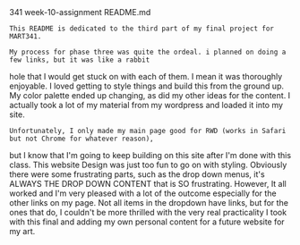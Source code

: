 <!--  --> 341 week-10-assignment README.md

    This README is dedicated to the third part of my final project for MART341.

    My process for phase three was quite the ordeal. i planned on doing a few links, but it was like a rabbit
hole that I would get stuck on with each of them. I mean it was thoroughly enjoyable. I loved getting to style things and build this from the ground up. My color palette ended up changing, as did my other ideas for the content. I actually took a lot of my material from my wordpress and loaded it into my site.

    Unfortunately, I only made my main page good for RWD (works in Safari but not Chrome for whatever reason),
but I know that I'm going to keep building on this site after I'm done with this class. This website Design
was just too fun to go on with styling. Obviously there were some frustrating parts, such as the drop down menus, it's ALWAYS THE DROP DOWN CONTENT that is SO frustrating. However, It all worked and I'm very pleased with a
lot of the outcome especially for the other links on my page. Not all items in the dropdown have links, but
for the ones that do, I couldn't be more thrilled with the very real practicality I took with this final
and adding my own personal content for a future website for my art.
